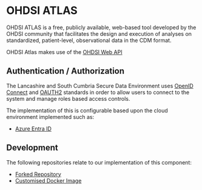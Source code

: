 # OHDSI ATLAS
OHDSI ATLAS is a free, publicly available, web-based tool developed by the OHDSI community that facilitates the design and execution of analyses on standardized, patient-level, observational data in the CDM format.

OHDSI Atlas makes use of the [OHDSI Web API](./WebAPI.md)

## Authentication / Authorization
The Lancashire and South Cumbria Secure Data Environment uses [OpenID Connect](https://www.microsoft.com/en-us/security/business/security-101/what-is-openid-connect-oidc) and [OAUTH2](https://oauth.net/2/) standards in order to allow users to connect to the system and manage roles based access controls.

The implementation of this is configurable based upon the cloud environment implemented such as:
* [Azure Entra ID](../../Infrastructure/Elastic-Compute-Resource/Microsoft-Azure/Entra-ID.md)

## Development
The following repositories relate to our implementation of this component:
* [Forked Repository](https://github.com/lsc-sde/fork-ohdsi-atlas)
* [Customised Docker Image](https://github.com/lsc-sde/docker-ohdsi-atlas)